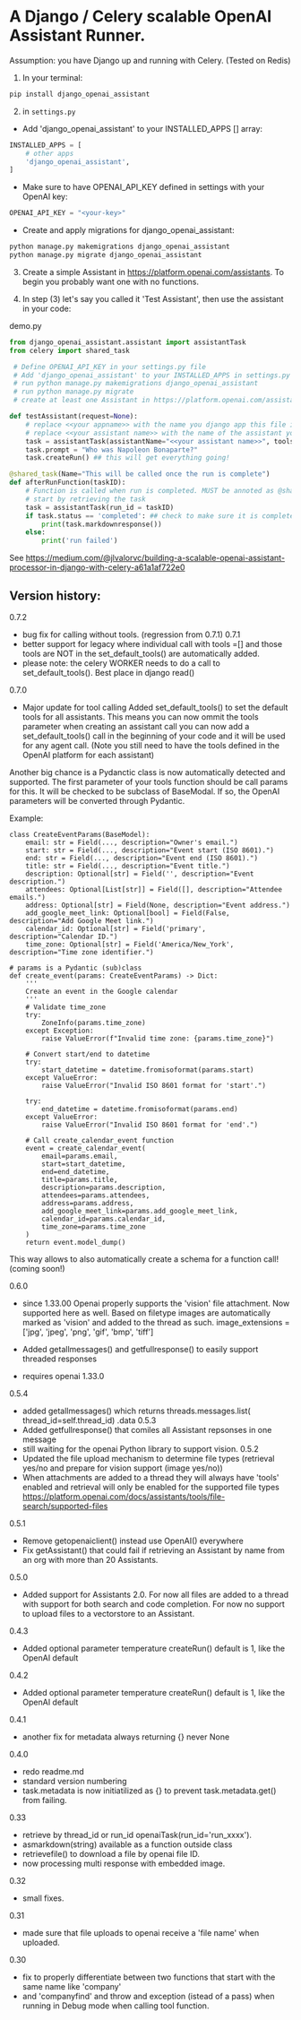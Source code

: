 # A Django / Celery scalable OpenAI Assistant Runner.

Assumption: you have Django up and running with Celery. 
(Tested on Redis)

1. In your terminal:
```bash
pip install django_openai_assistant
```

2. in `settings.py`
 - Add 'django_openai_assistant' to your INSTALLED_APPS [] array:
```py
INSTALLED_APPS = [
    # other apps
    'django_openai_assistant',
]
```
 - Make sure to have OPENAI_API_KEY defined in settings with your OpenAI key:
```py
OPENAI_API_KEY = "<your-key>"
```
 - Create and apply migrations for django_openai_assistant:
```py
python manage.py makemigrations django_openai_assistant
python manage.py migrate django_openai_assistant
```
3. Create a simple Assistant in https://platform.openai.com/assistants. To begin you probably want one with no functions.

4. In step (3) let's say you called it 'Test Assistant', then use the assistant in your code:

demo.py
```py
from django_openai_assistant.assistant import assistantTask
from celery import shared_task

 # Define OPENAI_API_KEY in your settings.py file
 # Add 'django_openai_assistant' to your INSTALLED_APPS in settings.py
 # run python manage.py makemigrations django_openai_assistant
 # run python manage.py migrate
 # create at least one Assistant in https://platform.openai.com/assistants

def testAssistant(request=None):
    # replace <<your appname>> with the name you django app this file is in!
    # replace <<your assistant name>> with the name of the assistant you created in the OpenAI platform
    task = assistantTask(assistantName="<<your assistant name>>", tools= [], completionCall = "<<your appname>>.test:afterRunFunction")
    task.prompt = "Who was Napoleon Bonaparte?"
    task.createRun() ## this will get everything going!

@shared_task(Name="This will be called once the run is complete")
def afterRunFunction(taskID):
    # Function is called when run is completed. MUST be annoted as @shared_task!!! 
    # start by retrieving the task
    task = assistantTask(run_id = taskID)
    if task.status == 'completed': ## check to make sure it is completed not failed or something else
        print(task.markdownresponse())
    else:
        print('run failed')
```
See https://medium.com/@jlvalorvc/building-a-scalable-openai-assistant-processor-in-django-with-celery-a61a1af722e0


## Version history:
0.7.2
- bug fix for calling without tools. (regression from 0.7.1)
0.7.1 
- better support for legacy where individual call with tools =[] and those tools are NOT in the set_default_tools() are automatically added.
- please note: the celery WORKER needs to do a call to set_default_tools(). Best place in django read()
 
0.7.0 
- Major update for tool calling
Added set_default_tools() to set the default tools for all assistants. 
This means you can now ommit the tools parameter when creating an assistant call
you can now add a set_default_tools() call in the beginning of your code and it will be used for any agent call.
(Note you still need to have the tools defined in the OpenAI platform for each assistant)

Another big chance is a Pydanctic class is now automatically detected and supported. The first parameter of your tools function should be call params for this. It will be checked to be subclass of BaseModal. If so, the OpenAI parameters will be converted through Pydantic.

Example:


~~~
class CreateEventParams(BaseModel):
    email: str = Field(..., description="Owner's email.")
    start: str = Field(..., description="Event start (ISO 8601).")
    end: str = Field(..., description="Event end (ISO 8601).")
    title: str = Field(..., description="Event title.")
    description: Optional[str] = Field('', description="Event description.")
    attendees: Optional[List[str]] = Field([], description="Attendee emails.")
    address: Optional[str] = Field(None, description="Event address.")
    add_google_meet_link: Optional[bool] = Field(False, description="Add Google Meet link.")
    calendar_id: Optional[str] = Field('primary', description="Calendar ID.")
    time_zone: Optional[str] = Field('America/New_York', description="Time zone identifier.")

# params is a Pydantic (sub)class 
def create_event(params: CreateEventParams) -> Dict:
    '''
    Create an event in the Google calendar 
    '''
    # Validate time_zone
    try:
        ZoneInfo(params.time_zone)
    except Exception:
        raise ValueError(f"Invalid time zone: {params.time_zone}")

    # Convert start/end to datetime
    try:
        start_datetime = datetime.fromisoformat(params.start)
    except ValueError:
        raise ValueError("Invalid ISO 8601 format for 'start'.")

    try:
        end_datetime = datetime.fromisoformat(params.end)
    except ValueError:
        raise ValueError("Invalid ISO 8601 format for 'end'.")

    # Call create_calendar_event function
    event = create_calendar_event(
        email=params.email,
        start=start_datetime,
        end=end_datetime,
        title=params.title,
        description=params.description,
        attendees=params.attendees,
        address=params.address,
        add_google_meet_link=params.add_google_meet_link,
        calendar_id=params.calendar_id,
        time_zone=params.time_zone
    )
    return event.model_dump()
~~~

This way allows to also automatically create a schema for a function call! (coming soon!)

0.6.0
- since 1.33.00 Openai properly supports the 'vision' file attachment. Now supported here as well. 
Based on filetype images are automatically marked as 'vision' and added to the thread as such.
        image_extensions = ['jpg', 'jpeg', 'png', 'gif', 'bmp', 'tiff']

- Added getallmessages() and getfullresponse() to easily support threaded responses 
- requires openai 1.33.0

0.5.4
- added getallmessages() which returns threads.messages.list( thread_id=self.thread_id) .data
0.5.3
- Added getfullresponse() that comiles all Assistant repsonses in one message
- still waiting for the openai Python library to support vision.
0.5.2
- Updated the file upload mechanism to determine file types (retrieval yes/no and prepare for vision support (image yes/no))
- When attachments are added to a thread they will always have 'tools' enabled and retrieval will only be enabled for the supported file types https://platform.openai.com/docs/assistants/tools/file-search/supported-files

0.5.1
- Remove getopenaiclient() instead use OpenAI() everywhere
- Fix getAssistant() that could fail if retrieving an Assistant by name from an org with more than 20 Assistants.

0.5.0
- Added support for Assistants 2.0. For now all files are added to a thread with support for both search and code completion. For now no support to upload files to a vectorstore to an Assistant. 

0.4.3
- Added optional parameter temperature createRun() default is 1, like the OpenAI default

0.4.2
- Added optional parameter temperature createRun() default is 1, like the OpenAI default

0.4.1
- another fix for metadata always returning {} never None

0.4.0
- redo readme.md 
- standard version numbering
- task.metadata is now initiatilized as {} to prevent task.metadata.get() from failing.

0.33
- retrieve by thread_id or run_id openaiTask(run_id='run_xxxx').   
- asmarkdown(string) available as a function outside class  
- retrievefile() to download a file by openai file ID.  
- now processing multi response with embedded image.

0.32
- small fixes.  

0.31
- made sure that file uploads to openai receive a 'file name' when uploaded. 

0.30 
- fix to properly differentiate between two functions that start with the same name like 'company'
- and 'companyfind' and throw and exception (istead of a pass) when running in Debug mode when calling tool function. 

